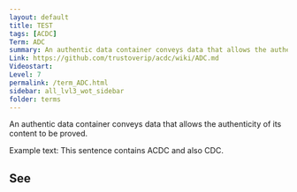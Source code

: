 ```yaml
---
layout: default
title: TEST
tags: [ACDC]
Term: ADC
summary: An authentic data container conveys data that allows the authenticity of its content to be proved.
Link: https://github.com/trustoverip/acdc/wiki/ADC.md
Videostart:
Level: 7
permalink: /term_ADC.html
sidebar: all_lvl3_wot_sidebar
folder: terms
---
```


An authentic data container conveys data that allows the authenticity of its content to be proved.

Example text:
This sentence contains ACDC and also CDC.

## See

<!-- [Authentic data container](authentic-data-container) -->
